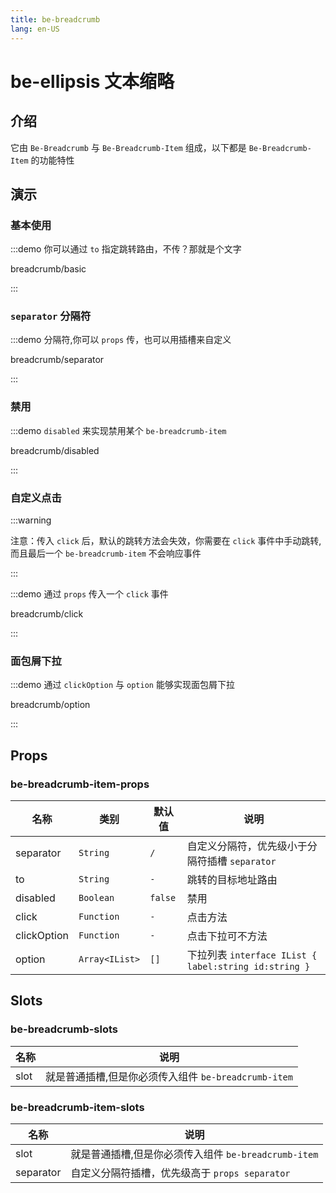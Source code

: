 ```yaml
---
title: be-breadcrumb
lang: en-US
---
```


# be-ellipsis 文本缩略

## 介绍

它由 `Be-Breadcrumb` 与 `Be-Breadcrumb-Item` 组成，以下都是 `Be-Breadcrumb-Item` 的功能特性


## 演示

### 基本使用

:::demo 你可以通过 `to` 指定跳转路由，不传？那就是个文字

breadcrumb/basic

:::

### `separator` 分隔符

:::demo 分隔符,你可以 `props` 传，也可以用插槽来自定义

breadcrumb/separator

:::

### 禁用

:::demo `disabled` 来实现禁用某个 `be-breadcrumb-item`

breadcrumb/disabled

:::

### 自定义点击
:::warning

注意：传入 `click` 后，默认的跳转方法会失效，你需要在 `click` 事件中手动跳转,而且最后一个 `be-breadcrumb-item` 不会响应事件

:::

:::demo 通过 `props` 传入一个 `click` 事件

breadcrumb/click

:::

### 面包屑下拉

:::demo 通过 `clickOption` 与 `option` 能够实现面包屑下拉

breadcrumb/option

:::


## Props

### be-breadcrumb-item-props

| 名称            | 类别              | 默认值     | 说明                                              |
| -------------- |-----------------|---------|-----------------------------------------------------|
| separator        | `String`        | `/`     | 自定义分隔符，优先级小于分隔符插槽 `separator`          |
| to       | `String`        | `-`     | 跳转的目标地址路由                                           |
| disabled         | `Boolean`       | `false` | 禁用                                              |
| click        | `Function` | `-`     | 点击方法                                                    |
| clickOption     | `Function`        | `-`     | 点击下拉可不方法                                   |
| option  | `Array<IList>`        | `[]`    | 下拉列表 `interface IList { label:string id:string }` |

## Slots

### be-breadcrumb-slots
| 名称            | 说明                                         |
| -------------- |--------------------------------------------|
| slot        | 就是普通插槽,但是你必须传入组件 `be-breadcrumb-item`|
### be-breadcrumb-item-slots
| 名称          | 说明                                          |
| ------------ |---------------------------------------------|
| slot        | 就是普通插槽,但是你必须传入组件 `be-breadcrumb-item` |
| separator   | 自定义分隔符插槽，优先级高于 `props separator`      |


